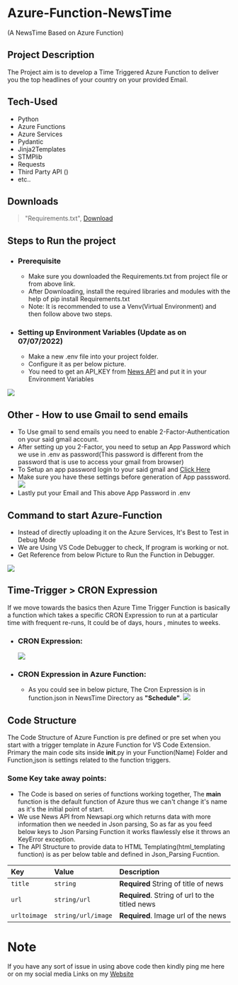# Azure-Function-NewsTime
(A NewsTime Based on Azure Function)

## Project Description
The Project aim is to develop a Time Triggered Azure Function to deliver you the top headlines of your country on your provided Email.

## Tech-Used

- Python
- Azure Functions
- Azure Services
- Pydantic
- Jinja2Templates
- STMPlib
- Requests
- Third Party API ()
- etc..

## Downloads

> "Requirements.txt", [Download](https://mega.nz/file/s9cWhSqR#cA7T4bMIKg7e73cv3s6zyMpdGSkcR3F92lHyD_PQjx8)

## Steps to Run the project

+ ### Prerequisite
  + Make sure you downloaded the Requirements.txt from project file or from above link.
  + After Downloading, install the required libraries and modules with the help of pip install Requirements.txt
  + Note: It is recommended to use a Venv(Virtual Environment) and then follow above two steps.
  
+ ### Setting up Environment Variables (Update as on 07/07/2022)
  + Make a new .env file into your project folder.
  + Configure it as per below picture.
  + You need to get an API_KEY from [News API](https://newsapi.org/) and put it in your Environment Variables
  
  
![](https://i.ibb.co/GQMN9qq/newtime.png)


## Other - How to use Gmail to send emails
+ To Use gmail to send emails you need to enable 2-Factor-Authentication on your said gmail account.
+ After setting up you 2-Factor, you need to setup an App Password which we use in .env as password(This password is different from the password that is use to access your gmail from browser)
+ To Setup an app password login to your said gmail and [Click Here](https://accounts.google.com/signin/v2/challenge/pwd?continue=https%3A%2F%2Fmyaccount.google.com%2Fapppasswords&service=accountsettings&osid=1&rart=ANgoxcezR1wWrDv3AGhL48fjKDEAX5mT6MhnFNl_kMJdePMJOEaIpe_ypscfaec4X1YJ7whF7CdyHkj55AxZefhg1mVU6UY0Iw&TL=AKqFyY-ngadFWMJNXLxcLpJcpdoVhj1ibecLasJD94haBGs61nn8qRVU8Inlj7fi&flowName=GlifWebSignIn&cid=1&flowEntry=ServiceLogin)
+ Make sure you have these settings before generation of App passsword.
![](https://i.ibb.co/Gpd2jJp/apppassword.png)
+ Lastly put your Email and This above App Password in .env

## Command to start Azure-Function
  + Instead of directly uploading it on the Azure Services, It's Best to Test in Debug Mode
  + We are Using VS Code Debugger to check, If program is working or not.
  + Get Reference from below Picture to Run the Function in Debugger.

![](https://i.ibb.co/801Ld6y/howtostart.png)
  

## Time-Trigger > CRON Expression
If we move towards the basics then Azure Time Trigger Function is basically a function which takes a specific CRON Expression to run at a particular time with frequent re-runs, It could be of days, hours , minutes to weeks.

+ ### CRON Expression:
    ![](https://i.ibb.co/5TFLQfn/1-Ssp-OSw-P0-HKa-QCnh-O1oe-rg.png)
+ ### CRON Expression in Azure Function:
   + As you could see in below picture, The Cron Expression is in function.json in NewsTime Directory as __"Schedule"__.
    ![](https://i.ibb.co/MDrrSS7/croninazure.png)
  
## Code Structure 

The Code Structure of Azure Function is pre defined or pre set when you start with a trigger template in Azure Function for VS Code Extension.
Primary the main code sits inside __init__.py in your Function(Name) Folder and Function,json is settings related to the function triggers.

### Some Key take away points:

+ The Code is based on series of functions working together, The __main__ function is the default function of Azure thus we can't change it's name as it's the initial point of start.
+ We use News API from Newsapi.org which returns data with more information then we needed in Json parsing, So as far as you feed below keys to Json Parsing Function it works flawlessly else it throws an KeyError exception.
+ The API Structure to provide data to HTML Templating(html_templating function) is as per below table and defined in Json_Parsing Fucntion.

| Key | Value     | Description                       |
| :-------- | :------- | :-------------------------------- |
| `title`      | `string` | **Required** String of title of news |
| `url`      | `string/url` | **Required**. String of url to the titled news |
| `urltoimage`      | `string/url/image` | **Required**. Image url of the news |

# Note

If you have any sort of issue in using above code then kindly ping me here or on my social media Links on my [Website](https://www.navedhashmi.com/)
